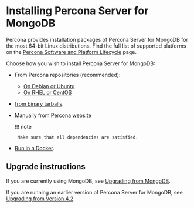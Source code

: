 # Installing Percona Server for MongoDB

Percona provides installation packages of Percona Server for MongoDB for the most 64-bit Linux distributions. Find the full list of supported platforms on the [Percona Software and Platform Lifecycle](https://www.percona.com/services/policies/percona-software-platform-lifecycle#mongodb) page.

Choose how you wish to install Percona Server for MongoDB:

* From Percona repositories (recommended):
    
    * [On Debian or Ubuntu](apt.md)
    * [On RHEL or CentOS](yum.md)

* [from binary tarballs](tarball.md).
* Manually from [Percona website](https://www.percona.com/downloads/percona-server-mongodb-4.4/)

   !!! note 

       Make sure that all dependencies are satisfied.

* [Run in a Docker](docker.md).

## Upgrade instructions

If you are currently using MongoDB, see [Upgrading from MongoDB](upgrade-from-mongodb.md#upgrade-from-mongodb).

If you are running an earlier version of Percona Server for MongoDB, see [Upgrading from Version 4.2](upgrade-from-42.md#upgrade-from-42).

